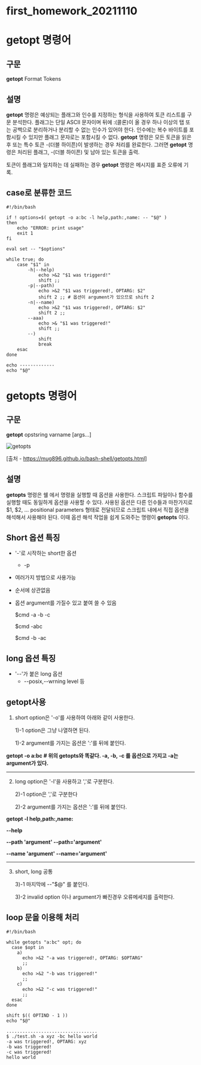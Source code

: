 # first_homework_20211110



# getopt 명령어

## 구문
**getopt** Format Tokens

## 설명
**getopt** 명령은 예상되는 플래그와 인수를 지정하는 형식을 사용하여 토큰 리스트를 구문 분석한다. 플래그는 단일 ASCII 문자이며 뒤에 :(콜론)이 올 경우 하나 이상의 탭 또는 공백으로 분리하거나 분리할 수 없는 인수가 있어야 한다. 인수에는 복수 바이트를 포함시킬 수 있지만 플래그 문자로는 포함시킬 수 없다.
**getopt** 명령은 모든 토큰을 읽은 후 또는 특수 토큰 -(더블 하이픈)이 발생하는 경우 처리를 완료한다. 그러면 **getopt** 명령은 처리된 플래그, -(더블 하이픈) 및 남아 있는 토큰을 출력.

토큰이 플래그와 일치하는 데 실패하는 경우 **getopt** 명령은 메시지를 표준 오류에 기록.



## case로 분류한 코드

```shell script
#!/bin/bash

if ! options=$( getopt -o a:bc -l help,path:,name: -- "$@" )
then 
    echo "ERROR: print usage"
    exit 1
fi

eval set -- "$options"

while true; do
    case "$1" in
        -h|--help)
            echo >&2 "$1 was triggerd!"
            shift ;;
        -p|--path)
            echo >&2 "$1 was triggered!, OPTARG: $2"
            shift 2 ;; # 옵션이 argument가 있으므로 shift 2
        -n|--name)
            echo >&2 "$1 was triggered!, OPTARG: $2"
            shift 2 ;;
        --aaa)
            echo >& "$1 was triggered!"
            shift ;;
        --)
            shift
            break
    esac
done

echo -------------
echo "$@"
```




# getopts 명령어 
## 구문
**getopt** opstsring varname [args...]

![getopts](https://user-images.githubusercontent.com/94053008/141286244-aa801203-9e67-4b2a-8b46-efed2cc46631.png)

[출처 - https://mug896.github.io/bash-shell/getopts.html]

## 설명
**getopts** 명령은 쉘 에서 명령을 실행할 때 옵션을 사용한다. 스크립트 파일이나 함수를 실행할 때도 동일하게 옵션을 사용할 수 있다. 사용된 옵션은 다른 인수들과 마찬가지로 $1, $2, ... positional parameters 형태로 전달되므로 스크립트 내에서 직접 옵션을 해석해서 사용해야 된다. 이때 옵션 해석 작업을 쉽게 도와주는 명령이 **getopts** 이다.



## Short 옵션 특징
* '-'로 시작하는 short한 옵션
   * -p

* 여러가지 방법으로 사용가능
* 순서에 상관없음
* 옵션 argument를 가질수 있고 붙여 쓸 수 있음


    $cmd -a -b -c 

    $cmd -abc
    
    $cmd -b -ac
    
    
## long 옵션 특징
* '--'가 붙은 long 옵션
   * --posix,--wrning level 등

## getopt사용
1) short option은 '-o'를 사용하여 아래와 같이 사용한다.

   1)-1 option은 그냥 나열하면 된다.
  
   1)-2 argument를 가지는 옵션은 ':'를 뒤에 붙인다.
 
  **getopt -o a:bc # 위의 getopts와 똑같다. -a, -b, -c 를 옵션으로 가지고 -a는 argument가 있다.**
  
***
  
2) long option은 '-l'을 사용하고 ','로 구분한다.

   2)-1 option은 ','로 구분한다
  
   2)-2 argument를 가지는 옵션은 ':'를 뒤에 붙인다.
 
  **getopt -l help,path:,name:**
  
  **--help**
  
  **--path 'argument'    --path='argument'**
  
  **--name 'argument'    --name='argument'**

***
3) short, long 공통

    3)-1 마지막에 --"$@" 를 붙인다.
    
    3)-2  invalid option 이나 argument가 빠진경우 오류메세지를 출력한다.
    

## loop 문을 이용해 처리


```shell script
#!/bin/bash

while getopts "a:bc" opt; do
  case $opt in
    a)
      echo >&2 "-a was triggered!, OPTARG: $OPTARG"
      ;;
    b)
      echo >&2 "-b was triggered!"
      ;;
    c)
      echo >&2 "-c was triggered!"
      ;;
  esac
done

shift $(( OPTIND - 1 ))
echo "$@"
```

```
..................................
$ ./test.sh -a xyz -bc hello world
-a was triggered!, OPTARG: xyz
-b was triggered!
-c was triggered!
hello world
```

